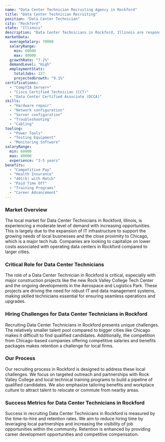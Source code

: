 ```yaml
---
name: "Data Center Technician Recruiting Agency in Rockford"
title: "Data Center Technician Recruiting"
position: "Data Center Technician"
city: "Rockford"
state: "Illinois"
description: "Data Center Technicians in Rockford, Illinois are responsible for the maintenance of server equipment and data center facilities, as well as troubleshooting and resolving technical problems."
marketData:
  averageSalary: 70000
  salaryRange:
    min: 60000
    max: 80000
  growthRate: "7.2%"
  demandLevel: "High"
  employmentStats:
    totalJobs: 137
    projectedGrowth: "9.1%"
certifications:
  - "CompTIA Server+"
  - "Cisco Certified Technician (CCT)"
  - "Data Center Certified Associate (DCCA)"
skills:
  - "Hardware repair"
  - "Network configuration"
  - "Server configuration"
  - "Troubleshooting"
  - "Cabling"
tooling:
  - "Power Tools"
  - "Testing Equipment"
  - "Monitoring Software"
salaryRange:
  min: 60000
  max: 80000
  experience: "3-5 years"
benefits:
  - "Competitive Pay"
  - "Health Insurance"
  - "401(k) with Match"
  - "Paid Time Off"
  - "Training Programs"
  - "Career Advancement"
---
```


### Market Overview
The local market for Data Center Technicians in Rockford, Illinois, is experiencing a moderate level of demand with increasing opportunities. This is largely due to the expansion of IT infrastructure to support the growing needs of local businesses and the close proximity to Chicago, which is a major tech hub. Companies are looking to capitalize on lower costs associated with operating data centers in Rockford compared to larger cities.

### Critical Role for Data Center Technicians
The role of a Data Center Technician in Rockford is critical, especially with major construction projects like the new Rock Valley College Tech Center and the ongoing developments in the Aerospace and Logistics Park. These projects are driving the need for robust IT and data management systems, making skilled technicians essential for ensuring seamless operations and upgrades.

### Hiring Challenges for Data Center Technicians in Rockford
Recruiting Data Center Technicians in Rockford presents unique challenges. The relatively smaller talent pool compared to bigger cities like Chicago makes it difficult to find qualified candidates. Additionally, the competition from Chicago-based companies offering competitive salaries and benefits packages makes retention a challenge for local firms.

### Our Process
Our recruiting process in Rockford is designed to address these local challenges. We focus on targeted outreach and partnerships with Rock Valley College and local technical training programs to build a pipeline of qualified candidates. We also emphasize tailoring benefits and workplace culture to attract talent to relocate or commute from nearby areas.

### Success Metrics for Data Center Technicians in Rockford
Success in recruiting Data Center Technicians in Rockford is measured by the time-to-hire and retention rates. We aim to reduce hiring time by leveraging local partnerships and increasing the visibility of job opportunities within the community. Retention is enhanced by providing career development opportunities and competitive compensation.